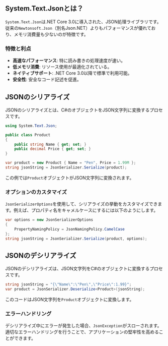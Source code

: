 ## System.Text.Jsonとは？
`System.Text.Json`は.NET Core 3.0に導入された、JSON処理ライブラリです。従来の`Newtonsoft.Json`（別名Json.NET）よりもパフォーマンスが優れており、メモリ消費量も少ないのが特徴です。

### 特徴と利点
- **高速なパフォーマンス**: 特に読み書きの処理速度が速い。
- **低メモリ消費**: リソース使用が最適化されている。
- **ネイティブサポート**: .NET Core 3.0以降で標準で利用可能。
- **安全性**: 安全なコード記述を促進。

## JSONのシリアライズ
JSONのシリアライズとは、C#のオブジェクトをJSON文字列に変換するプロセスです。

```csharp
using System.Text.Json;

public class Product
{
    public string Name { get; set; }
    public decimal Price { get; set; }
}

var product = new Product { Name = "Pen", Price = 1.99M };
string jsonString = JsonSerializer.Serialize(product);
```

この例では`Product`オブジェクトがJSON文字列に変換されます。

### オプションのカスタマイズ
`JsonSerializerOptions`を使用して、シリアライズの挙動をカスタマイズできます。例えば、プロパティ名をキャメルケースにするには以下のようにします。

```csharp
var options = new JsonSerializerOptions
{
    PropertyNamingPolicy = JsonNamingPolicy.CamelCase
};
string jsonString = JsonSerializer.Serialize(product, options);
```

## JSONのデシリアライズ
JSONのデシリアライズは、JSON文字列をC#のオブジェクトに変換するプロセスです。

```csharp
string jsonString = "{\"Name\":\"Pen\",\"Price\":1.99}";
var product = JsonSerializer.Deserialize<Product>(jsonString);
```

このコードはJSON文字列を`Product`オブジェクトに変換します。

### エラーハンドリング
デシリアライズ中にエラーが発生した場合、`JsonException`がスローされます。適切なエラーハンドリングを行うことで、アプリケーションの堅牢性を高めることができます。